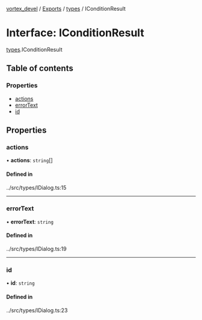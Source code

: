 [vortex_devel](../README.md) / [Exports](../modules.md) / [types](../modules/types.md) / IConditionResult

# Interface: IConditionResult

[types](../modules/types.md).IConditionResult

## Table of contents

### Properties

- [actions](types.IConditionResult.md#actions)
- [errorText](types.IConditionResult.md#errortext)
- [id](types.IConditionResult.md#id)

## Properties

### actions

• **actions**: `string`[]

#### Defined in

../src/types/IDialog.ts:15

___

### errorText

• **errorText**: `string`

#### Defined in

../src/types/IDialog.ts:19

___

### id

• **id**: `string`

#### Defined in

../src/types/IDialog.ts:23
